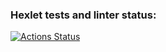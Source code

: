 ### Hexlet tests and linter status:
[![Actions Status](https://github.com/takieDela/layout-designer-project-lvl1/workflows/hexlet-check/badge.svg)](https://github.com/takieDela/layout-designer-project-lvl1/actions)